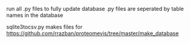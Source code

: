 run all .py files to fully update database
.py files are seperated by table names in the database

sqlite3tocsv.py makes files for https://github.com/rrazban/proteomevis/tree/master/make_database
